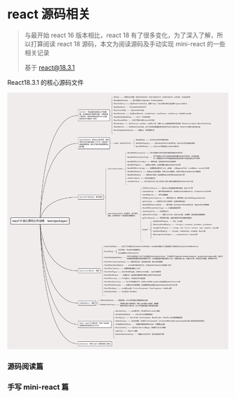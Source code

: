 # react 源码相关

>与最开始 react 16 版本相比，react 18 有了很多变化，为了深入了解，所以打算阅读 react 18 源码，本文为阅读源码及手动实现 mini-react 的一些相关记录
>
>
>
>基于 react@18.3.1



React18.3.1 的核心源码文件

![](./imgs/img1.jpg)



### 源码阅读篇





### 手写 mini-react 篇

